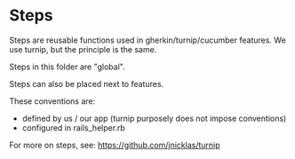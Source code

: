 # Steps

Steps are reusable functions used in gherkin/turnip/cucumber features.
We use turnip, but the principle is the same.

Steps in this folder are "global".

Steps can also be placed next to features.

These conventions are:
  - defined by us / our app (turnip purposely does not impose conventions)
  - configured in rails_helper.rb


For more on steps, see: https://github.com/jnicklas/turnip
